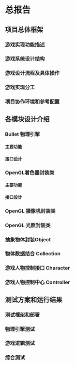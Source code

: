 # 总报告

 ## 项目总体框架



### 游戏实现功能描述

### 游戏系统设计结构

### 游戏设计流程及具体操作

### 游戏实现分工

### 项目协作环境和参考配置



## 各模块设计介绍

### Bullet 物理引擎

#### 主要功能

#### 接口设计

### OpenGL着色器封装类

#### 主要功能

#### 接口设计

### OpenGL 摄像机封装类

### OpenGL 光照封装类

### 抽象物体封装Object

### 物体数据结合 Collection

### 游戏人物控制接口 Character

### 游戏人物控制中心 Controller



## 测试方案和运行结果

### 测试框架和部署

### 物理引擎测试

### 游戏逻辑测试

### 综合测试

